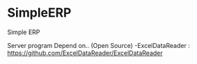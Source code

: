 # SimpleERP
Simple ERP

Server program Depend on.. (Open Source)
-ExcelDataReader : https://github.com/ExcelDataReader/ExcelDataReader
